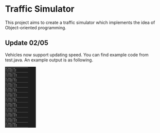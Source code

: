 # Traffic Simulator

This project aims to create a traffic simulator which implements the idea of Object-oriented programming. 

## Update 02/05

Vehicles now support updating speed. You can find example code from test.java. An example output is as following.

<img src="/src/img/vehicles-speed-example.png" alt="vehicles-speed-example" height="200"/>



